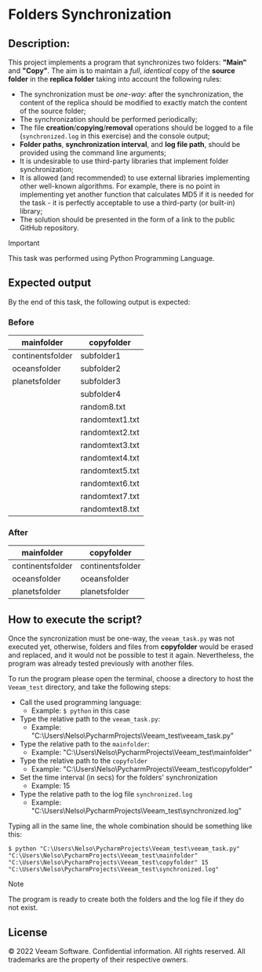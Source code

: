 # Folders Synchronization

## Description:

This project implements a program that synchronizes two folders: **"Main"** and **"Copy"**.
The aim is to maintain a *full*, *identical* copy of the **source folder** in the **replica folder** taking into account the following rules:

* The synchronization must be *one-way*: after the synchronization, the content of the replica should be modified to exactly match the content of the source folder;
* The synchronization should be performed periodically;
* The file **creation**/**copying**/**removal** operations should be logged to a file (`synchronized.log` in this exercise) and the console output;
* **Folder paths**, **synchronization interval**, and **log file path**, should be provided using the command line arguments;
* It is undesirable to use third-party libraries that implement folder synchronization;
* It is allowed (and recommended) to use external libraries implementing other well-known algorithms. For example, there is no point in implementing yet another function that calculates MD5 if it is needed for the task - it is perfectly acceptable to use a third-party (or built-in) library;
* The solution should be presented in the form of a link to the public GitHub repository.

> [!IMPORTANT]
> This task was performed using Python Programming Language.

## Expected output

By the end of this task, the following output is expected:

### Before

| mainfolder       | copyfolder      |
|------------------|-----------------|
| continentsfolder | subfolder1      |
| oceansfolder     | subfolder2      |
| planetsfolder    | subfolder3      |
|                  | subfolder4      |
|                  | random8.txt     |
|                  | randomtext1.txt |
|                  | randomtext2.txt |
|                  | randomtext3.txt |
|                  | randomtext4.txt |
|                  | randomtext5.txt |
|                  | randomtext6.txt |
|                  | randomtext7.txt |
|                  | randomtext8.txt |

### After

| mainfolder       | copyfolder       |
|------------------|------------------|
| continentsfolder | continentsfolder |
| oceansfolder     | oceansfolder     |
| planetsfolder    | planetsfolder    |

## How to execute the script?

Once the syncronization must be one-way, the `veeam_task.py` was not executed yet, otherwise, folders and files from **copyfolder** would be erased and replaced, and it would not be possible to test it again. Nevertheless, the program was already tested previously with another files.

To run the program please open the terminal, choose a directory to host the `Veeam_test` directory, and take the following steps:

* Call the used programming language:
  * Example: `$ python` in this case
* Type the relative path to the `veeam_task.py`:
  * Example: "C:\Users\Nelso\PycharmProjects\Veeam_test\veeam_task.py"
* Type the relative path to the `mainfolder`:
  * Example: "C:\Users\Nelso\PycharmProjects\Veeam_test\mainfolder"
* Type the relative path to the `copyfolder`
  * Example: "C:\Users\Nelso\PycharmProjects\Veeam_test\copyfolder"
* Set the time interval (in secs) for the folders' synchronization
  * Example: 15
* Type the relative path to the log file `synchronized.log`
  * Example: "C:\Users\Nelso\PycharmProjects\Veeam_test\synchronized.log" 

Typing all in the same line, the whole combination should be something like this:

`$ python "C:\Users\Nelso\PycharmProjects\Veeam_test\veeam_task.py" "C:\Users\Nelso\PycharmProjects\Veeam_test\mainfolder" "C:\Users\Nelso\PycharmProjects\Veeam_test\copyfolder" 15 "C:\Users\Nelso\PycharmProjects\Veeam_test\synchronized.log"`

> [!NOTE]
> The program is ready to create both the folders and the log file if they do not exist.

## License

© 2022 Veeam Software. Confidential information. All rights reserved. All trademarks are the property of their respective owners.



